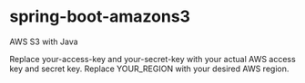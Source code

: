 # spring-boot-amazons3
AWS S3 with Java

Replace your-access-key and your-secret-key with your actual AWS access key and secret key.
Replace YOUR_REGION with your desired AWS region.
